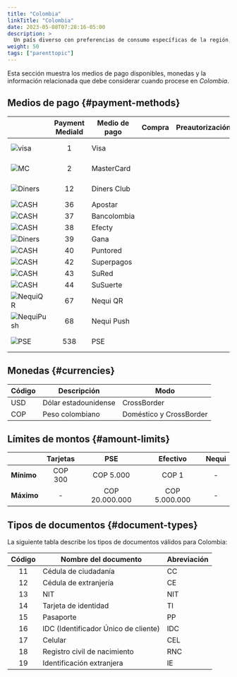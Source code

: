 ```yaml
---
title: "Colombia"
linkTitle: "Colombia"
date: 2023-05-08T07:28:16-05:00
description: >
  Un país diverso con preferencias de consumo específicas de la región, los colombianos son los primeros en adoptar soluciones tecnológicas, aunque siguen aferrados a los hábitos tradicionales. _**Colombia**_ es uno de los centros de startups de Latinoamérica, y los nuevos métodos de pago electrónico, incluidas las billeteras digitales, coexisten con una variada lista de soluciones de pago en efectivo.
weight: 50
tags: ["parenttopic"]
---
```


Esta sección muestra  los medios de pago disponibles, monedas y la información relacionada que debe considerar cuando procese en _Colombia_.

## Medios de pago {#payment-methods}

| | Payment MediaId | Medio de pago | Compra | Preautorización | Reembolso total | Reembolso parcial | Tipo | Flujo |
|-----|:---:|---|:---:|:---:|:---:|:---:|-----|-----|
| <img src="https://s3.amazonaws.com/gateway.test.bamboopayment.com/payment-method-logos/Visa_CreditCard.png" alt="visa" style="min-width: 40px;" /> | 1 | Visa | <img src="/assets/check_mark_64.png" width="15px"/> | <img src="/assets/check_mark_64.png" width="15px"/> | <img src="/assets/check_mark_64.png" width="15px"/> | <img src="/assets/check_mark_64.png" width="15px"/> | Tarjeta de crédito | API |
| <img src="https://s3.amazonaws.com/gateway.test.bamboopayment.com/payment-method-logos/MasterCard_CreditCard.png" alt="MC" style="min-width: 40px;" /> | 2 | MasterCard | <img src="/assets/check_mark_64.png" width="15px"/> | <img src="/assets/check_mark_64.png" width="15px"/> | <img src="/assets/check_mark_64.png" width="15px"/> | <img src="/assets/check_mark_64.png" width="15px"/> | Tarjeta de crédito | API |
| <img src="https://s3.amazonaws.com/gateway.test.bamboopayment.com/payment-method-logos/12_diners.png" alt="Diners" style="min-width: 40px;" /> | 12 | Diners Club | <img src="/assets/check_mark_64.png" width="15px"/> | <img src="/assets/x_mark_64.png" width="15px"/> | <img src="/assets/x_mark_64.png" width="15px"/> | <img src="/assets/x_mark_64.png" width="15px"/> | Tarjeta de crédito | API |
| <img src="https://s3.amazonaws.com/gateway.dev.bamboopayment.com/payment-method-logos/Apostar_PhysicalNetwork.png" alt="CASH" style="min-width: 40px;" /> | 36 | Apostar | <img src="/assets/check_mark_64.png" width="15px"/> | <img src="/assets/x_mark_64.png" width="15px"/> | <img src="/assets/x_mark_64.png" width="15px"/> | <img src="/assets/x_mark_64.png" width="15px"/> | Efectivo | API |
| <img src="https://s3.amazonaws.com/gateway.dev.bamboopayment.com/payment-method-logos/Bancolombia_PhysicalNetwork.png" alt="CASH" style="min-width: 40px;" /> | 37 | Bancolombia | <img src="/assets/check_mark_64.png" width="15px"/> | <img src="/assets/x_mark_64.png" width="15px"/> | <img src="/assets/x_mark_64.png" width="15px"/> | <img src="/assets/x_mark_64.png" width="15px"/> | Efectivo | API |
| <img src="https://s3.amazonaws.com/gateway.dev.bamboopayment.com/payment-method-logos/Efecty_PhysicalNetwork.png" alt="CASH" style="min-width: 40px;" /> | 38 | Efecty | <img src="/assets/check_mark_64.png" width="15px"/> | <img src="/assets/x_mark_64.png" width="15px"/> | <img src="/assets/x_mark_64.png" width="15px"/> | <img src="/assets/x_mark_64.png" width="15px"/> | Efectivo | API |
| <img src="https://s3.amazonaws.com/gateway.dev.bamboopayment.com/payment-method-logos/Gana_PhysicalNetwork.png" alt="Diners" style="min-width: 40px;" /> | 39 | Gana | <img src="/assets/check_mark_64.png" width="15px"/> | <img src="/assets/x_mark_64.png" width="15px"/> | <img src="/assets/x_mark_64.png" width="15px"/> | <img src="/assets/x_mark_64.png" width="15px"/> | Efectivo | API |
| <img src="https://s3.amazonaws.com/gateway.dev.bamboopayment.com/payment-method-logos/Puntored_PhysicalNetwork.png" alt="CASH" style="min-width: 40px;" /> | 40 | Puntored | <img src="/assets/check_mark_64.png" width="15px"/> | <img src="/assets/x_mark_64.png" width="15px"/> | <img src="/assets/x_mark_64.png" width="15px"/> | <img src="/assets/x_mark_64.png" width="15px"/> | Efectivo | API |
| <img src="https://s3.amazonaws.com/gateway.dev.bamboopayment.com/payment-method-logos/Superpagos_PhysicalNetwork.png" alt="CASH" style="min-width: 40px;" /> | 42 | Superpagos | <img src="/assets/check_mark_64.png" width="15px"/> | <img src="/assets/x_mark_64.png" width="15px"/> | <img src="/assets/x_mark_64.png" width="15px"/> | <img src="/assets/x_mark_64.png" width="15px"/> | Efectivo | API |
| <img src="https://s3.amazonaws.com/gateway.dev.bamboopayment.com/payment-method-logos/Sured_PhysicalNetwork.png" alt="CASH" style="min-width: 40px;" /> | 43 | SuRed | <img src="/assets/check_mark_64.png" width="15px"/> | <img src="/assets/x_mark_64.png" width="15px"/> | <img src="/assets/x_mark_64.png" width="15px"/> | <img src="/assets/x_mark_64.png" width="15px"/> | Efectivo | API |
| <img src="https://s3.amazonaws.com/gateway.dev.bamboopayment.com/payment-method-logos/Susuerte_PhysicalNetwork.png" alt="CASH" style="min-width: 40px;" /> | 44 | SuSuerte | <img src="/assets/check_mark_64.png" width="15px"/> | <img src="/assets/x_mark_64.png" width="15px"/> | <img src="/assets/x_mark_64.png" width="15px"/> | <img src="/assets/x_mark_64.png" width="15px"/> | Efectivo | API |
| <img src="https://s3.amazonaws.com/gateway.dev.bamboopayment.com/payment-method-logos/NequiQr_BankTransfer.png" alt="NequiQR" style="min-width: 40px;" /> | 67 | Nequi QR | <img src="/assets/check_mark_64.png" width="15px"/> | <img src="/assets/x_mark_64.png" width="15px"/> | <img src="/assets/x_mark_64.png" width="15px"/> | <img src="/assets/x_mark_64.png" width="15px"/> | Wallet | API |
| <img src="https://s3.amazonaws.com/gateway.dev.bamboopayment.com/payment-method-logos/NequiPush_BankTransfer.png" alt="NequiPush" style="min-width: 40px;" /> | 68 | Nequi Push | <img src="/assets/check_mark_64.png" width="15px"/> | <img src="/assets/x_mark_64.png" width="15px"/> | <img src="/assets/x_mark_64.png" width="15px"/> | <img src="/assets/x_mark_64.png" width="15px"/> | Wallet | API |
| <img src="https://s3.amazonaws.com/gateway.test.bamboopayment.com/payment-method-logos/Fasttrack_BankTransfer.png" alt="PSE" style="min-width: 40px;" /> | 538 | PSE | <img src="/assets/check_mark_64.png" width="15px"/> | <img src="/assets/x_mark_64.png" width="15px"/> | <img src="/assets/x_mark_64.png" width="15px"/> | <img src="/assets/x_mark_64.png" width="15px"/> | Transferencia Bancaria | Redirect |

## Monedas {#currencies}

| Código | Descripción          | Modo                    |
|--------|----------------------|-------------------------|
| USD    | Dólar estadounidense | CrossBorder             |
| COP    | Peso colombiano      | Doméstico y CrossBorder |

## Límites de montos {#amount-limits}

|  | Tarjetas | PSE | Efectivo | Nequi |
|---|:---:|:---:|:---:|:---:|
| **Mínimo**  | COP 300 | COP 5.000 | COP 1 | - |
| **Máximo** | - | COP 20.000.000 | COP 5.000.000 | - |

## Tipos de documentos {#document-types}
La siguiente tabla describe los tipos de documentos válidos para Colombia:

| Código | Nombre del documento                 | Abreviación |
|:------:|--------------------------------------|--------------|
| 11     | Cédula de ciudadanía                 | CC           |
| 12     | Cédula de extranjería                | CE           |
| 13     | NIT                                  | NIT          |
| 14     | Tarjeta de identidad                 | TI           |
| 15     | Pasaporte                            | PP           |
| 16     | IDC (Identificador Único de cliente) | IDC          |
| 17     | Celular                              | CEL          |
| 18     | Registro civil de nacimiento         | RNC          |
| 19     | Identificación extranjera            | IE           |